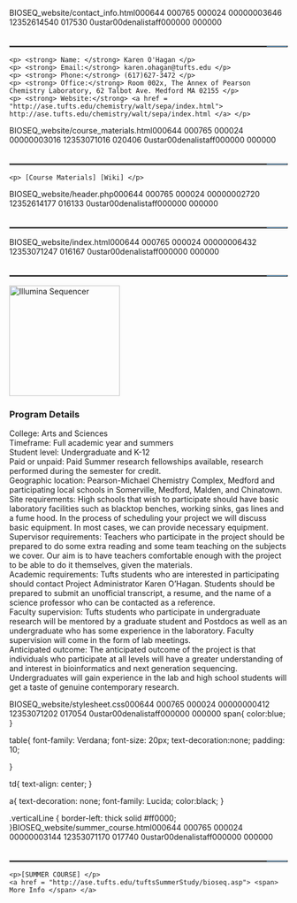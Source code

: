BIOSEQ_website/contact_info.html                                                                    000644  000765  000024  00000003646 12352614540 017530  0                                                                                                    ustar 00denali                          staff                           000000  000000                                                                                                                                                                         <!DOCTYPE html>
<!--<?php include 'header.php'; ?>-->

<head> 
  <title>BIOSEQ: Bioinformatics Inquiry through Sequencing</title> 
    <link type="text/css" rel="stylesheet" href="stylesheet.css"/>
</head>

<body> 
  <div>
    <table height = "2" cellspacing = "10" style = "border-collapse:separate">
      <tr>
        <td> <a href = "http://www.tufts.edu"> <img src = "http://www.tufts.edu/vet/mediaservices/downloads/university/Tufts_univ_seal_blue.jpg" width = "150" height = "50" title = "Tufts University"/> </a> </td>
        <td> <hr width = "2" size = "80" style='background-color:black; color:black;line-height:500; width:500;'/> </td>
        <td> <a href = "http://outreach.tufts.edu/"> <img src = "http://outreach.tufts.edu/wp-content/uploads/outreach-top.png" width = "400" height = "64"/> </a> </td>
      </tr>
    </table>
  </div>

  <table height = "3" border = solid black border-spacing: 5 20px; style = "background-color:#6EBAF0; border-collapse: collapse" width = "100%">
    <tr height: "50" > 
      <td> <a href = "file:///Users/denali/Desktop/BIOSEQ/BIOSEQ_website/index.html"> <h3> Home </h3> </a></td>
      <td> <a href = "file:///Users/denali/Desktop/BIOSEQ/BIOSEQ_website/summer_course.html"> Summer Course </a></td>
      <td> <a href = "file:///Users/denali/Desktop/BIOSEQ/BIOSEQ_website/course_materials.html"> Course Materials </a></td>
      <td> <a href = "file:///Users/denali/Desktop/BIOSEQ/BIOSEQ_website/contact_info.html"> Contact Info </a> </td>
    </tr>
  </table>

	<p> <strong> Name: </strong> Karen O'Hagan </p>
	<p> <strong> Email:</strong> karen.ohagan@tufts.edu </p>
	<p> <strong> Phone:</strong> (617)627-3472 </p>
	<p> <strong> Office:</strong> Room 002x, The Annex of Pearson Chemistry Laboratory, 62 Talbot Ave. Medford MA 02155 </p>
	<p> <strong> Website:</strong> <a href = "http://ase.tufts.edu/chemistry/walt/sepa/index.html"> http://ase.tufts.edu/chemistry/walt/sepa/index.html </a> </p>

</body>                                                                                          BIOSEQ_website/course_materials.html                                                                000644  000765  000024  00000003016 12353071016 020406  0                                                                                                    ustar 00denali                          staff                           000000  000000                                                                                                                                                                         <!DOCTYPE html>
<head> 
  <title>BIOSEQ: Bioinformatics Inquiry through Sequencing</title> 
    <link type="text/css" rel="stylesheet" href="stylesheet.css"/>
</head>
<body> 
<!-- Headings -->
  <div>
    <table height = "2" cellspacing = "10" style = "border-collapse:separate">
      <tr>
        <td> <a href = "http://www.tufts.edu"> <img src = "http://www.tufts.edu/vet/mediaservices/downloads/university/Tufts_univ_seal_blue.jpg" width = "150" height = "50" title = "Tufts University"/> </a> </td>
        <td> <hr width = "2" size = "80" style='background-color:black; color:black;line-height:500; width:500;'/> </td>
        <td> <a href = "http://outreach.tufts.edu/"> <img src = "http://outreach.tufts.edu/wp-content/uploads/outreach-top.png" width = "400" height = "64"/> </a> </td>
      </tr>
    </table>
  </div>
<!-- Links -->
  <table height = "3" border = solid black border-spacing: 5 20px; style = "background-color:#6EBAF0; border-collapse: collapse" width = "100%">
    <tr height: "50" > 
      <td> <a href = "file:///Users/denali/Desktop/BIOSEQ/BIOSEQ_website/index.html"> <h3> Home </h3> </a></td>
      <td> <a href = "file:///Users/denali/Desktop/BIOSEQ/BIOSEQ_website/summer_course.html"> Summer Course </a></td>
      <td> <a href = "file:///Users/denali/Desktop/BIOSEQ/BIOSEQ_website/course_materials.html"> Course Materials </a></td>
      <td> <a href = "file:///Users/denali/Desktop/BIOSEQ/BIOSEQ_website/contact_info.html"> Contact Info </a> </td>
    </tr>
  </table>



	<p> [Course Materials] [Wiki] </p>
</body>                                                                                                                                                                                                                                                                                                                                                                                                                                                                                                                  BIOSEQ_website/header.php                                                                           000644  000765  000024  00000002720 12352614177 016133  0                                                                                                    ustar 00denali                          staff                           000000  000000                                                                                                                                                                         <head> 
  <title>BIOSEQ: Bioinformatics Inquiry through Sequencing</title> 
    <link type="text/css" rel="stylesheet" href="stylesheet.css"/>
</head>
<body> 
<!-- Headings -->
  <div>
    <table height = "2" cellspacing = "10" style = "border-collapse:separate">
      <tr>
        <td> <a href = "http://www.tufts.edu"> <img src = "http://www.tufts.edu/vet/mediaservices/downloads/university/Tufts_univ_seal_blue.jpg" width = "150" height = "50" title = "Tufts University"/> </a> </td>
        <td> <hr width = "2" size = "80" style='background-color:black; color:black;line-height:500; width:500;'/> </td>
        <td> <a href = "http://outreach.tufts.edu/"> <img src = "http://outreach.tufts.edu/wp-content/uploads/outreach-top.png" width = "400" height = "64"/> </a> </td>
      </tr>
    </table>
  </div>
<!-- Links -->
  <table height = "3" border = solid black border-spacing: 5 20px; style = "background-color:#6EBAF0; border-collapse: collapse" width = "100%">
    <tr height: "50" > 
      <td> <a href = "file:///Users/denali/Desktop/BIOSEQ/BIOSEQ_website/index.html"> <h3> Home </h3> </a></td>
      <td> <a href = "file:///Users/denali/Desktop/BIOSEQ/BIOSEQ_website/summer_course.html"> Summer Course </a></td>
      <td> <a href = "file:///Users/denali/Desktop/BIOSEQ/BIOSEQ_website/course_materials.html"> Course Materials </a></td>
      <td> <a href = "file:///Users/denali/Desktop/BIOSEQ/BIOSEQ_website/contact_info.html"> Contact Info </a> </td>
    </tr>
  </table>
                                                BIOSEQ_website/index.html                                                                           000644  000765  000024  00000006432 12353071247 016167  0                                                                                                    ustar 00denali                          staff                           000000  000000                                                                                                                                                                         <!DOCTYPE html>

<head> 
  <title>BIOSEQ: Bioinformatics Inquiry through Sequencing</title> 
    <link type="text/css" rel="stylesheet" href="stylesheet.css"/>
</head>

<body> 

<!-- Headings -->
  <div>
    <table height = "2" cellspacing = "10" style = "border-collapse:separate">
      <tr>
        <td> <a href = "http://www.tufts.edu"> <img src = "http://www.tufts.edu/vet/mediaservices/downloads/university/Tufts_univ_seal_blue.jpg" width = "150" height = "50" title = "Tufts University"/> </a> </td>
        <td> <hr width = "2" size = "80" style='background-color:black; color:black;line-height:500; width:500;'/> </td>
        <td> <a href = "http://outreach.tufts.edu/"> <img src = "http://outreach.tufts.edu/wp-content/uploads/outreach-top.png" width = "400" height = "64"/> </a> </td>
      </tr>
    </table>
  </div>

<!-- Links -->
  <table height = "3" border = solid black border-spacing: 5 20px; style = "background-color:#6EBAF0; border-collapse: collapse" width = "100%">
    <tr height: "50" > 
      <td> <a href = "./index.html"> <h3> Home </h3> </a></td>
      <td> <a href = "./summer_course.html"> Summer Course </a></td>
      <td> <a href = "./course_materials.html"> Course Materials </a></td>
      <td> <a href = "./contact_info.html"> Contact Info </a> </td>
    </tr>
  </table>

  <img src = "http://outreach.tufts.edu/wp-content/uploads/cropped-sequencer.jpg" width = "200" height = "200" title = "Illumina Sequencer"/>
  <p>
<h3> Program Details </h3>
College: Arts and Sciences <br>
Timeframe: Full academic year and summers <br>
Student level: Undergraduate and K-12 <br>
Paid or unpaid: Paid Summer research fellowships available, research performed during the semester for credit. <br>
Geographic location: Pearson-Michael Chemistry Complex, Medford and participating local schools in Somerville, Medford, Malden, and Chinatown. <br>
Site requirements: High schools that wish to participate should have basic laboratory facilities such as blacktop benches, working sinks, gas lines and a fume hood. In the process of scheduling your project we will discuss basic equipment.  In most cases, we can provide necessary equipment. <br>
Supervisor requirements: Teachers who participate in the project should be prepared to do some extra reading and some team teaching on the subjects we cover. Our aim is to have teachers comfortable enough with the project to be able to do it themselves, given the materials. <br>
Academic requirements: Tufts students who are interested in participating should contact Project Administrator Karen O’Hagan. Students should be prepared to submit an unofficial transcript, a resume, and the name of a science professor who can be contacted as a reference. <br>
Faculty supervision: Tufts students who participate in undergraduate research will be mentored by a graduate student and Postdocs as well as an undergraduate who has some experience in the laboratory. Faculty supervision will come in the form of lab meetings. <br>
Anticipated outcome: The anticipated outcome of the project is that individuals who participate at all levels will have a greater understanding of and interest in bioinformatics and next generation sequencing.  Undergraduates will gain experience in the lab and high school students will get a taste of genuine contemporary research. <br>



  </p>

</body>
                                                                                                                                                                                                                                      BIOSEQ_website/stylesheet.css                                                                       000644  000765  000024  00000000412 12353071202 017054  0                                                                                                    ustar 00denali                          staff                           000000  000000                                                                                                                                                                         span{
	color:blue;
}

table{
  font-family: Verdana;
  font-size: 20px;
  text-decoration:none;
  padding: 10;
  
}

td{
	text-align: center;
}

a{
	text-decoration: none;
	font-family: Lucida;
	color:black;
}

.verticalLine {
    border-left: thick solid #ff0000;
}                                                                                                                                                                                                                                                      BIOSEQ_website/summer_course.html                                                                   000644  000765  000024  00000003144 12353071170 017740  0                                                                                                    ustar 00denali                          staff                           000000  000000                                                                                                                                                                         <!DOCTYPE html>
<head> 
  <title>BIOSEQ: Bioinformatics Inquiry through Sequencing</title> 
    <link type="text/css" rel="stylesheet" href="stylesheet.css"/>
</head>

<body> 
<!-- Headings -->
  <div>
    <table height = "2" cellspacing = "10" style = "border-collapse:separate">
      <tr>
        <td> <a href = "http://www.tufts.edu"> <img src = "http://www.tufts.edu/vet/mediaservices/downloads/university/Tufts_univ_seal_blue.jpg" width = "150" height = "50" title = "Tufts University"/> </a> </td>
        <td> <hr width = "2" size = "80" style='background-color:black; color:black;line-height:500; width:500;'/> </td>
        <td> <a href = "http://outreach.tufts.edu/"> <img src = "http://outreach.tufts.edu/wp-content/uploads/outreach-top.png" width = "400" height = "64"/> </a> </td>
      </tr>
    </table>
  </div>
  
<!-- Links -->
  <table height = "3" border = solid black border-spacing: 5 20px; style = "background-color:#6EBAF0; border-collapse: collapse" width = "100%">
    <tr height: "50" > 
      <td> <a href = "file:///Users/denali/Desktop/BIOSEQ/BIOSEQ_website/index.html"> <h3> Home </h3> </a></td>
      <td> <a href = "file:///Users/denali/Desktop/BIOSEQ/BIOSEQ_website/summer_course.html"> Summer Course </a></td>
      <td> <a href = "file:///Users/denali/Desktop/BIOSEQ/BIOSEQ_website/course_materials.html"> Course Materials </a></td>
      <td> <a href = "file:///Users/denali/Desktop/BIOSEQ/BIOSEQ_website/contact_info.html"> Contact Info </a> </td>
    </tr>
  </table>


	<p>[SUMMER COURSE] </p>
	<a href = "http://ase.tufts.edu/tuftsSummerStudy/bioseq.asp"> <span> More Info </span> </a>

</body>                                                                                                                                                                                                                                                                                                                                                                                                                                                                                                                                                                                                                                                                                                                                                                                                                                                                                                                                                                                                                                                                                                                                                                                                                                                                                                                                                                                                                                                                                            